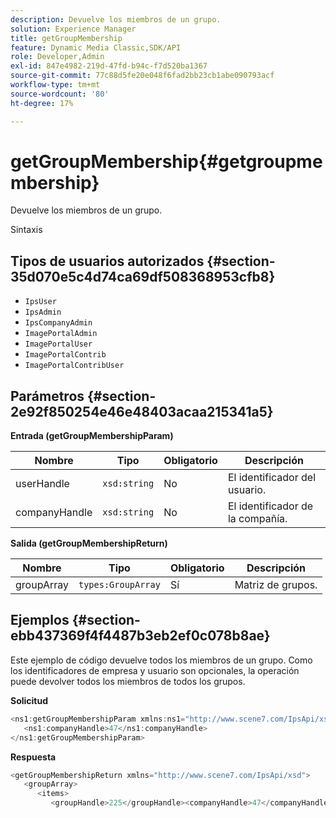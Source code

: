 ```yaml
---
description: Devuelve los miembros de un grupo.
solution: Experience Manager
title: getGroupMembership
feature: Dynamic Media Classic,SDK/API
role: Developer,Admin
exl-id: 847e4982-219d-47fd-b94c-f7d520ba1367
source-git-commit: 77c88d5fe20e048f6fad2bb23cb1abe090793acf
workflow-type: tm+mt
source-wordcount: '80'
ht-degree: 17%

---
```


# getGroupMembership{#getgroupmembership}

Devuelve los miembros de un grupo.

Sintaxis

## Tipos de usuarios autorizados {#section-35d070e5c4d74ca69df508368953cfb8}

* `IpsUser`
* `IpsAdmin`
* `IpsCompanyAdmin`
* `ImagePortalAdmin`
* `ImagePortalUser`
* `ImagePortalContrib`
* `ImagePortalContribUser`

## Parámetros {#section-2e92f850254e46e48403acaa215341a5}

**Entrada (getGroupMembershipParam)**

| Nombre | Tipo | Obligatorio | Descripción |
|---|---|---|---|
| userHandle | `xsd:string` | No | El identificador del usuario. |
| companyHandle | `xsd:string` | No | El identificador de la compañía. |

**Salida (getGroupMembershipReturn)**

| Nombre | Tipo | Obligatorio | Descripción |
|---|---|---|---|
| groupArray | `types:GroupArray` | Sí | Matriz de grupos. |

## Ejemplos {#section-ebb437369f4f4487b3eb2ef0c078b8ae}

Este ejemplo de código devuelve todos los miembros de un grupo. Como los identificadores de empresa y usuario son opcionales, la operación puede devolver todos los miembros de todos los grupos.

**Solicitud**

```java
<ns1:getGroupMembershipParam xmlns:ns1="http://www.scene7.com/IpsApi/xsd">
   <ns1:companyHandle>47</ns1:companyHandle>
</ns1:getGroupMembershipParam>
```

**Respuesta**

```java
<getGroupMembershipReturn xmlns="http://www.scene7.com/IpsApi/xsd">
   <groupArray>
      <items>
         <groupHandle>225</groupHandle><companyHandle>47</companyHandle><name>MyGroup</name><isSystemDefined>false</isSystemDefined></items></groupArray></getGroupMembershipReturn>
```
